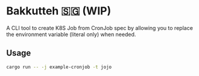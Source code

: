 # Bakkutteh 🇸🇬 (WIP)

A CLI tool to create K8S Job from CronJob spec by allowing you to replace the environment variable (literal only) when needed.

## Usage

```sh
cargo run -- -j example-cronjob -t jojo
```
